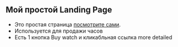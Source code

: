 ## Мой простой Landing Page

- Это простая страница [посмотрите сами](https://Nick-V-i.github.io/Portfolio/).
- Используется для продажи часов
- Есть 1 кнопка Buy watch и кликабльная ссылка more detailed  
